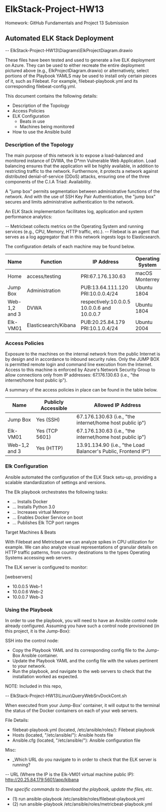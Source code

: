 # ElkStack-Project-HW13
Homework: GitHub Fundamentals and Project 13 Submission

## Automated ELK Stack Deployment

-- ElkStack-Project-HW13\Diagrams\ElkProjectDiagram.drawio

These files have been tested and used to generate a live ELK deployment on Azure. They can be used to either recreate the entire deployment pictured above (e.g., ElkProjectDiagram.drawio) or alternatively, select portions of the Playbook YAMLS may be used to install only certain pieces of it, such as Filebeat. For example, filebeat-playbook.yml and its corresponding filebeat-config.yml.

This document contains the following details:

- Description of the Topology
- Access Policies
- ELK Configuration
  - Beats in use
  - Machines being monitored
- How to use the Ansible build

### Description of the Topology

The main purpose of this network is to expose a load-balanced and monitored instance of DVWA, the D*mn Vulnerable Web Application. Load balancing ensures that the application will be highly available, in addition to restricting traffic to the network. Furthermore, it protects a network against distributed denial-of-service (DDoS) attacks, ensuring one of the three components of the C.I.A Triad: Availability.

A "jump box" permits segmentation between administrative functions of the network. And with the use of SSH Key Pair Authentication, the "jump box" secures and limits administrative authentication to the network.

An ELK Stack implementation facilitates log, application and system performance analytics:

-- Metricbeat collects metrics on the Operating System and running services (e.g., CPU, Memory, HTTP traffic, etc.).
-- Filebeat is an agent that serves as a log aggregator that in this network ingests logs to Elasticsearch.

The configuration details of each machine may be found below.

| Name          | Function             | IP Address                                   | Operating System | Virtual Network |
|---------------|----------------------|----------------------------------------------|------------------|-----------------|
| Home          | access/testing       | PRI:67.176.130.63                            | macOS Monterrey  | not applicable  |
| Jump Box      | Administration       | PUB:13.64.111.120 PRI:10.0.0.4/24            | Ubuntu 1804      | RedTeam         |
| Web-1,2 and 3 | DVWA                 | respectively:10.0.0.5  10.0.0.6 and 10.0.0.7 | Ubuntu 1804      | RedTeam         |
| Elk-VM01      | Elasticsearch/Kibana | PUB:20.25.84.179 PRI:10.1.0.4/24             | Ubuntu 2004      | ElkStack        |

### Access Policies

Exposure to the machines on the internal network from the public Internet is by design and in accordance to inbound security rules. Only the JUMP BOX is permitted remote login and command line execution from the Internet. Access to this machine is enforced by Azure's Network Security Group to allow connections only from IP addresses: 67.176.130.63 (i.e., "the internet/home host public ip"). 

A summary of the access policies in place can be found in the table below.

| Name          | Publicly Accessible | Allowed IP Address                                             |
|---------------|---------------------|----------------------------------------------------------------|
| Jump Box      | Yes (SSH)           | 67.176.130.63 (i.e., "the internet/home host public ip")       |
| Elk-VM01      | Yes (TCP 5601)      | 67.176.130.63 (i.e., "the internet/home host public ip")       |
| Web-1,2 and 3 | Yes (HTTP)          | 13.91.134.90 (i.e., "the Load Balancer's Public, Frontend IP") |

### Elk Configuration

Ansible automated the configuration of the ELK Stack setu-up, providing a scalable standardization of settings and versions.

The Elk playbook orchestrates the following tasks:

- ... Installs Docker
- ... Installs Python 3.0
- ... Increases virtual Memory
- ... Enables Docker Service on boot
- ... Publishes Elk TCP port ranges

Target Machines & Beats

With Filebeat and Metricbeat we can analyze spikes in CPU utilization for example. We can also analyze visual representations of granular details on HTTP traffic patterns, from country destinations to the types Operating Systems accessing web servers.

The ELK server is configured to monitor:

[webservers]

- 10.0.0.5 Web-1
- 10.0.0.6 Web-2
- 10.0.0.7 Web-3

### Using the Playbook
In order to use the playbook, you will need to have an Ansible control node already configured. Assuming you have such a control node provisioned (in this project, it is the Jump-Box):

SSH into the control node:

- Copy the Playbook YAML and its corresponding config file to the Jump-Box Ansible container.
- Update the Playbook YAML and the config file with the values pertinent to your network.
- Run the playbook, and navigate to the web servers to check that the installation worked as expected.

NOTE: Included in this repo,

-- ElkStack-Project-HW13\Linux\QueryWebSrvDockCont.sh

When executed from your Jump-Box' container, it will output to the terminal the status of the Docker containers on each of your web servers.

File Details:

- filebeat-playbook.yml (located, /etc/ansible/roles/): Filebeat playbook
- Hosts (located, "/etc/ansible/"): Ansible hosts file
- Ansible.cfg (located, "/etc/ansible/"): Ansible configuration file

Misc:

- _Which URL do you navigate to in order to check that the ELK server is running?

-- URL (Where the IP is the Elk-VM01 virtual machine public IP): http://20.25.84.179:5601/app/kibana

_The specific commands to download the playbook, update the files, etc._

- (1) run ansible-playbook /etc/ansible/roles/filebeat-playbook.yml
- (2) run ansible-playbook /etc/ansible/roles/metricbeat-playbook.yml

